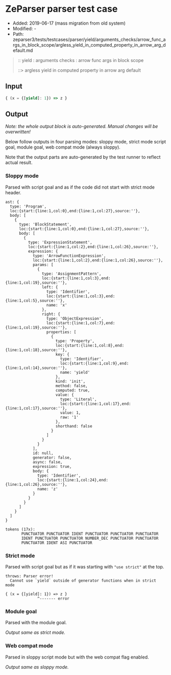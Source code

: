 # ZeParser parser test case

- Added: 2019-06-17 (mass migration from old system)
- Modified: -
- Path: zeparser3/tests/testcases/parser/yield/arguments_checks/arrow_func_args_in_block_scope/argless_yield_in_computed_property_in_arrow_arg_default.md

> :: yield : arguments checks : arrow func args in block scope
>
> ::> argless yield in computed property in arrow arg default

## Input

`````js
{ (x = {[yield]: 1}) => z }
`````

## Output

_Note: the whole output block is auto-generated. Manual changes will be overwritten!_

Below follow outputs in four parsing modes: sloppy mode, strict mode script goal, module goal, web compat mode (always sloppy).

Note that the output parts are auto-generated by the test runner to reflect actual result.

### Sloppy mode

Parsed with script goal and as if the code did not start with strict mode header.

`````
ast: {
  type: 'Program',
  loc:{start:{line:1,col:0},end:{line:1,col:27},source:''},
  body: [
    {
      type: 'BlockStatement',
      loc:{start:{line:1,col:0},end:{line:1,col:27},source:''},
      body: [
        {
          type: 'ExpressionStatement',
          loc:{start:{line:1,col:2},end:{line:1,col:26},source:''},
          expression: {
            type: 'ArrowFunctionExpression',
            loc:{start:{line:1,col:2},end:{line:1,col:26},source:''},
            params: [
              {
                type: 'AssignmentPattern',
                loc:{start:{line:1,col:3},end:{line:1,col:19},source:''},
                left: {
                  type: 'Identifier',
                  loc:{start:{line:1,col:3},end:{line:1,col:5},source:''},
                  name: 'x'
                },
                right: {
                  type: 'ObjectExpression',
                  loc:{start:{line:1,col:7},end:{line:1,col:19},source:''},
                  properties: [
                    {
                      type: 'Property',
                      loc:{start:{line:1,col:8},end:{line:1,col:18},source:''},
                      key: {
                        type: 'Identifier',
                        loc:{start:{line:1,col:9},end:{line:1,col:14},source:''},
                        name: 'yield'
                      },
                      kind: 'init',
                      method: false,
                      computed: true,
                      value: {
                        type: 'Literal',
                        loc:{start:{line:1,col:17},end:{line:1,col:17},source:''},
                        value: 1,
                        raw: '1'
                      },
                      shorthand: false
                    }
                  ]
                }
              }
            ],
            id: null,
            generator: false,
            async: false,
            expression: true,
            body: {
              type: 'Identifier',
              loc:{start:{line:1,col:24},end:{line:1,col:26},source:''},
              name: 'z'
            }
          }
        }
      ]
    }
  ]
}

tokens (17x):
       PUNCTUATOR PUNCTUATOR IDENT PUNCTUATOR PUNCTUATOR PUNCTUATOR
       IDENT PUNCTUATOR PUNCTUATOR NUMBER_DEC PUNCTUATOR PUNCTUATOR
       PUNCTUATOR IDENT ASI PUNCTUATOR
`````

### Strict mode

Parsed with script goal but as if it was starting with `"use strict"` at the top.

`````
throws: Parser error!
  Cannot use `yield` outside of generator functions when in strict mode

{ (x = {[yield]: 1}) => z }
              ^------- error
`````


### Module goal

Parsed with the module goal.

_Output same as strict mode._

### Web compat mode

Parsed in sloppy script mode but with the web compat flag enabled.

_Output same as sloppy mode._
